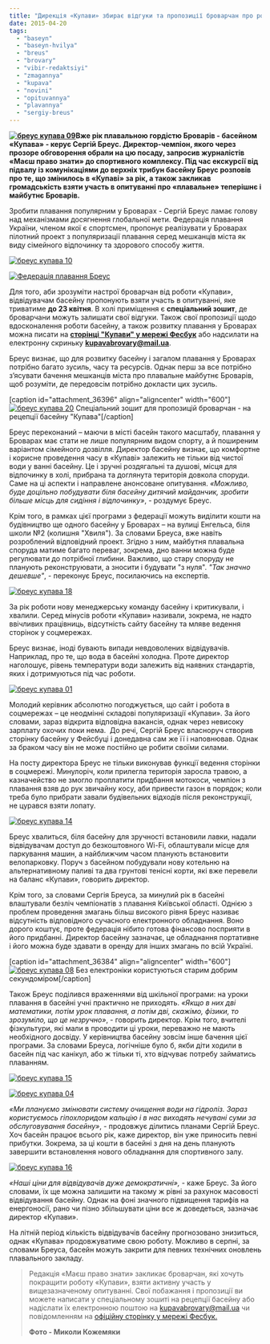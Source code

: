 ```yaml
---
title: "Дирекція «Купави» збирає відгуки та пропозиції броварчан про роботу басейну та розвиток плавання"
date: 2015-04-20
tags: 
  - "baseyn"
  - "baseyn-hvilya"
  - "breus"
  - "brovary"
  - "vibir-redaktsiyi"
  - "zmagannya"
  - "kupava"
  - "novini"
  - "opituvannya"
  - "plavannya"
  - "sergiy-breus"
---
```


**[![бреус купава 09](https://mpz.brovary.org/wp-content/uploads/2015/04/breus-kupava-09.jpg)](https://mpz.brovary.org/wp-content/uploads/2015/04/breus-kupava-09.jpg)Вже рік плавальною гордістю Броварів - басейном «Купава» - керує Сергій Бреус. Директор-чемпіон, якого через прозоре обговорення обрали на цю посаду, запросив журналістів «Маєш право знати» до спортивного комплексу. Під час екскурсії від підвалу із комунікаціями до верхніх трибун басейну Бреус розповів про те, що змінилось в «Купаві» за рік, а також закликав громадськість взяти участь в опитуванні про «плавальне» теперішнє і майбутнє Броварів.**

Зробити плавання популярним у Броварах - Сергій Бреус ламає голову над механізмами досягнення глобальної мети. Федерація плавання України, членом якої є спортсмен, пропонує реалізувати у Броварах пілотний проект з популяризації плавання серед мешканців міста як виду сімейного відпочинку та здорового способу життя.

[![бреус купава 10](https://mpz.brovary.org/wp-content/uploads/2015/04/breus-kupava-10.jpg)](https://mpz.brovary.org/wp-content/uploads/2015/04/breus-kupava-10.jpg)

[![Федерація плавання Бреус](https://mpz.brovary.org/wp-content/uploads/2015/04/Federatsiya-plavannya-Breus.jpg)](https://mpz.brovary.org/wp-content/uploads/2015/04/Federatsiya-plavannya-Breus.jpg)

Для того, аби зрозуміти настрої броварчан від роботи «Купави», відвідувачам басейну пропонують взяти участь в опитуванні, яке триватиме **до 23 квітня**. В холі приміщення є **спеціальний зошит**, де броварчани можуть залишати свої відгуки. Також свої пропозиції щодо вдосконалення роботи басейну, а також розвитку плавання у Броварах можна писати на **[сторінці "Купави" у мережі Фесбук](https://www.facebook.com/pages/Kupava-Brovary/220332298177735?fref=ts)** або надсилати на електронну скриньку **[kupavabrovary@mail.ua](mailto:kupavabrovary@mail.ua)**.

Бреус визнає, що для розвитку басейну і загалом плавання у Броварах потрібно багато зусиль, часу та ресурсів. Однак перш за все потрібно з’ясувати бачення мешканців міста про плавальне майбутнє Броварів, щоб розуміти, де передовсім потрібно докласти цих зусиль.

\[caption id="attachment\_36396" align="aligncenter" width="600"\][![бреус купава 20](https://mpz.brovary.org/wp-content/uploads/2015/04/breus-kupava-20.jpg)](https://mpz.brovary.org/wp-content/uploads/2015/04/breus-kupava-20.jpg) Спеціальний зошит для пропозицій броварчан - на рецепції басейну "Купава"\[/caption\]

Бреус переконаний – маючи в місті басейн такого масштабу, плавання у Броварах має стати не лише популярним видом спорту, а й поширеним варіантом сімейного дозвілля. Директор басейну визнає, що комфортне і корисне проведення часу в «Купаві» залежить не тільки від чистої води у ванні басейну. Це і зручні роздягальні та душові, місця для відпочинку в холі, прибрана та доглянута територія довкола споруди. Саме на ці аспекти і направлене анонсоване опитування. _«Можливо, буде доцільно побудувати біля басейну дитячий майданчик, зробити більше місць для сидіння і відпочинку»_, - роздумує Бреус.

Крім того, в рамках цієї програми з федерації можуть виділити кошти на будівництво ще одного басейну у Броварах – на вулиці Енгельса, біля школи №2 (колишня "Хвиля"). За словами Бреуса, вже навіть розроблений відповідний проект. Згідно з ним, майбутня плавальна споруда матиме багато переваг, зокрема, дно ванни можна буде регулювати до потрібної глибини. Важливо, що стару споруду не планують реконструювати, а зносити і будувати "з нуля". _"Так значно дешевше"_, - переконує Бреус, посилаючись на експертів.

[![бреус купава 18](https://mpz.brovary.org/wp-content/uploads/2015/04/breus-kupava-18.jpg)](https://mpz.brovary.org/wp-content/uploads/2015/04/breus-kupava-18.jpg)

За рік роботи нову менеджерську команду басейну і критикували, і хвалили. Серед мінусів роботи «Купави» називали, зокрема, не надто ввічливих працівниць, відсутність сайту басейну та мляве ведення сторінок у соцмережах.

Бреус визнає, іноді бувають випади невдоволених відвідувачів. Наприклад, про те, що вода в басейні холодна. Проте директор наголошує, рівень температури води залежить від наявних стандартів, яких і дотримуються під час роботи.

[![бреус купава 01](https://mpz.brovary.org/wp-content/uploads/2015/04/breus-kupava-01.jpg)](https://mpz.brovary.org/wp-content/uploads/2015/04/breus-kupava-01.jpg)

Молодий керівник абсолютно погоджується, що сайт і робота в соцмережах – це неодмінні складові популяризації «Купави». За його словами, зараз відкрита відповідна вакансія, однак через невисоку зарплату охочих поки нема.  До речі, Сергій Бреус власноруч створив сторінку басейну у Фейсбуці і донедавна сам же її і наповнював. Однак за браком часу він не може постійно це робити своїми силами.

На посту директора Бреус не тільки виконував функції ведення сторінки в соцмережі. Минулоріч, коли прилегла територія заросла травою, а казначейство не змогло проплатити придбання мотокоси, чемпіон з плавання взяв до рук звичайну косу, аби привести газон в порядок; коли треба було прибрати завали будівельних відходів після реконструкції, не цурався взяти лопату.

[![бреус купава 14](https://mpz.brovary.org/wp-content/uploads/2015/04/breus-kupava-14.jpg)](https://mpz.brovary.org/wp-content/uploads/2015/04/breus-kupava-14.jpg)

Бреус хвалиться, біля басейну для зручності встановили лавки, надали відвідувачам доступ до безкоштовного Wi-Fi, облаштували місце для паркування машин, а найближчим часом планують встановити велопарковку. Поруч з басейном побудували нову котельню на альтернативному паливі та два грунтові тенісні корти, які вже перевели на баланс «Купави», говорить директор.

Крім того, за словами Сергія Бреуса, за минулий рік в басейні влаштували безліч чемпіонатів з плавання Київської області. Однією з проблем проведення змагань більш високого рівня Бреус називає відсутність відповідного сучасного електронного обладнання. Воно дорого коштує, проте федерація нібито готова фінансово посприяти в його придбанні. Директор басейну зазначає, це обладнання портативне і його можна буде здавати в оренду для інших змагань по всій Україні.

\[caption id="attachment\_36384" align="aligncenter" width="600"\][![бреус купава 08](https://mpz.brovary.org/wp-content/uploads/2015/04/breus-kupava-08.jpg)](https://mpz.brovary.org/wp-content/uploads/2015/04/breus-kupava-08.jpg) Без електроніки користуються старим добрим секундоміром\[/caption\]

Також Бреус поділився враженнями від шкільної програми: на уроки плавання в басейні учні практично не приходять. _«Якщо в них дві математики, потім урок плавання, а потім дві, скажімо, фізики, то зрозуміло, що це незручно»_, - говорить директор. Крім того, вчителі фізкультури, які мали в проводити ці уроки, переважно не мають необхідного досвіду. У керівництва басейну зовсім інше бачення цієї програми. За словами Бреуса, логічніше було б, якби діти ходили в басейн під час канікул, або ж тільки ті, хто відчуває потребу займатись плаванням.

[![бреус купава 15](https://mpz.brovary.org/wp-content/uploads/2015/04/breus-kupava-15.jpg)](https://mpz.brovary.org/wp-content/uploads/2015/04/breus-kupava-15.jpg)

[![бреус купава 04](https://mpz.brovary.org/wp-content/uploads/2015/04/breus-kupava-04.jpg)](https://mpz.brovary.org/wp-content/uploads/2015/04/breus-kupava-04.jpg)

_«Ми плануємо змінювати систему очищення води на гідроліз. Зараз користуємось гіпохлоридом кальцію і в нас виходять нечувані суми за обслуговування басейну»_, - продовжує ділитись планами Сергій Бреус. Хоч басейн працює всього рік, каже директор, він уже приносить певні прибутки. Зокрема, за ці кошти в басейні з дня на день планують завершити встановлення нового обладнання для спортивного залу.

[![бреус купава 16](https://mpz.brovary.org/wp-content/uploads/2015/04/breus-kupava-16.jpg)](https://mpz.brovary.org/wp-content/uploads/2015/04/breus-kupava-16.jpg)

_«Наші ціни для відвідувачів дуже демократичні»,_ - каже Бреус. За його словами, їх ще можна залишити на такому ж рівні за рахунок масовості відвідування басейну. Однак на фоні значного підвищення тарифів на енергоносії, рано чи пізно збільшувати ціни все ж доведеться, зазначає директор «Купави».

На літній період кількість відвідувачів басейну прогнозовано знизиться, однак «Купава» продовжуватиме свою роботу. Можливо в серпні, за словами Бреуса, басейн можуть закрити для певних технічних оновлень плавального закладу.

> Редакція «Маєш право знати» закликає броварчан, які хочуть покращити роботу «Купави», взяти активну участь у вищезазначеному опитуванні. Свої побажання і пропозиції ви можете написати у спеціальному зошиті на рецепції басейну або надіслати їх електронною поштою на [kupavabrovary@mail.ua](mailto:kupavabrovary@mail.ua) чи повідомленням на [офіційну сторінку у мережі Фесбук.](https://www.facebook.com/pages/Kupava-Brovary/220332298177735?fref=ts)
> 
> **Фото - Миколи Кожемяки**
